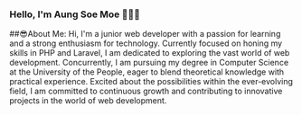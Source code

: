 ### Hello, I'm Aung Soe Moe 🧑‍💻✨
##😎About Me:
Hi, I'm a junior web developer with a passion for learning and a strong enthusiasm for technology. Currently focused on honing my skills in PHP and Laravel, I am dedicated to exploring the vast world of web development. Concurrently, I am pursuing my degree in Computer Science at the University of the People, eager to blend theoretical knowledge with practical experience. Excited about the possibilities within the ever-evolving field, I am committed to continuous growth and contributing to innovative projects in the world of web development.








<!--
**AungSoeMoe17/AungSoeMoe17** is a ✨ _special_ ✨ repository because its `README.md` (this file) appears on your GitHub profile.

Here are some ideas to get you started:

- 🔭 I’m currently working on ...
- 🌱 I’m currently learning ...
- 👯 I’m looking to collaborate on ...
- 🤔 I’m looking for help with ...
- 💬 Ask me about ...
- 📫 How to reach me: ...
- 😄 Pronouns: ...
- ⚡ Fun fact: ...
-->
